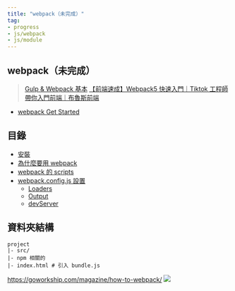 ```yaml
---
title: "webpack（未完成）"
tag: 
- progress
- js/webpack
- js/module
---
```

## webpack（未完成）
>[Gulp & Webpack 基本](https://qiita.com/annaaida/items/f2c372000e8358ea8d8f)
>[【前端速成】Webpack5 快速入門｜Tiktok 工程師帶你入門前端｜布魯斯前端](https://youtu.be/uP6KTupfyIw)


- [webpack Get Started](webpack%20Get%20Started.md)


## 目錄
- [安裝](安裝.md)
- [為什麼要用 webpack](為什麼要用%20webpack.md)
- [webpack 的 scripts](webpack%20的%20scripts.md)
- [webpack.config.js 設置](webpack.config.js%20設置.md)
	- [Loaders](Loaders.md)
	- [Output](Output.md)
	- [devServer](devServer.md)







## 資料夾結構
```shell
project
|- src/
|- npm 相關的
|- index.html # 引入 bundle.js
```






https://goworkship.com/magazine/how-to-webpack/
![](https://i0.wp.com/goworkship.com/magazine/app/uploads/2018/09/before-2.png?resize=840%2C473&ssl=1)

